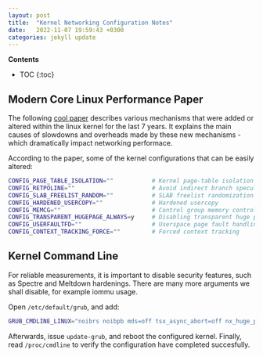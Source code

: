 ```yaml
---
layout: post
title:  "Kernel Networking Configuration Notes"
date:   2022-11-07 19:59:43 +0300
categories: jekyll update
---
```


**Contents**
* TOC
{:toc}
## Modern Core Linux Performance Paper


The following [cool paper][cool-paper] describes various mechanisms that were added or altered within the linux kernel for the last 7 years.
It explains the main causes of slowdowns and overheads made by these new mechanisms - which dramatically impact networking performace. 

According to the paper, some of the kernel configurations that can be easily altered:
```bash
CONFIG_PAGE_TABLE_ISOLATION=""           # Kernel page-table isolation (Meltdown patch)
CONFIG_RETPOLINE=""                      # Avoid indirect branch speculation (Spectre patch)
CONFIG_SLAB_FREELIST_RANDOM=""           # SLAB freelist randomization
CONFIG_HARDENED_USERCOPY=""              # Hardened usercopy
CONFIG_MEMCG=""                          # Control group memory controller
CONFIG_TRANSPARENT_HUGEPAGE_ALWAYS=y     # Disabling transparent huge pages
CONFIG_USERFAULTFD=""                    # Userspace page fault handling
CONFIG_CONTEXT_TRACKING_FORCE=""         # Forced context tracking
```


## Kernel Command Line


For reliable measurements, it is important to disable security features, such as Spectre and Meltdown hardenings.
There are many more arguments we shall disable, for example iommu usage. 

Open `/etc/default/grub`, and add:
```bash
GRUB_CMDLINE_LINUX="noibrs noibpb mds=off tsx_async_abort=off nx_huge_pages=off nospectre_v1 spec_store_bypass_disable=off intel_iommu=off pti=off spectre_v2=off l1tf=off nospec_store_bypass_disable no_stf_barrier intel_pstate=disable mitigations=off idle=poll"
```

Afterwards, issue `update-grub`, and reboot the configured kernel. 
Finally, read `/proc/cmdline` to verify the configuration have completed succesfully. 

[cool-paper]: https://dl.acm.org/doi/10.1145/3341301.3359640
